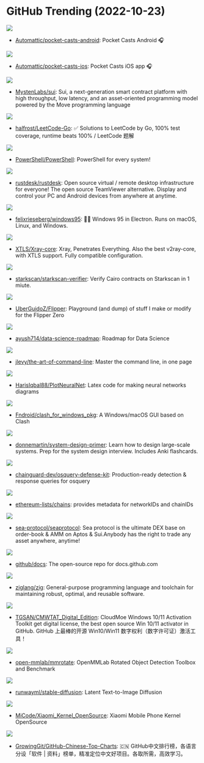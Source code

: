 # GitHub Trending (2022-10-23)

![](https://img.shields.io/badge/Kotlin-New%20229-green?style=flat-square&logo=appveyor)
- [Automattic/pocket-casts-android](https://github.com/Automattic/pocket-casts-android): Pocket Casts Android 🎧

![](https://img.shields.io/badge/Swift-New%20186-green?style=flat-square&logo=appveyor)
- [Automattic/pocket-casts-ios](https://github.com/Automattic/pocket-casts-ios): Pocket Casts iOS app 🎧

![](https://img.shields.io/badge/Rust-New%2042-green?style=flat-square&logo=appveyor)
- [MystenLabs/sui](https://github.com/MystenLabs/sui): Sui, a next-generation smart contract platform with high throughput, low latency, and an asset-oriented programming model powered by the Move programming language

![](https://img.shields.io/badge/Go-New%2085-green?style=flat-square&logo=appveyor)
- [halfrost/LeetCode-Go](https://github.com/halfrost/LeetCode-Go): ✅ Solutions to LeetCode by Go, 100% test coverage, runtime beats 100% / LeetCode 题解

![](https://img.shields.io/badge/C%23-New%2070-green?style=flat-square&logo=appveyor)
- [PowerShell/PowerShell](https://github.com/PowerShell/PowerShell): PowerShell for every system!

![](https://img.shields.io/badge/Rust-New%2089-green?style=flat-square&logo=appveyor)
- [rustdesk/rustdesk](https://github.com/rustdesk/rustdesk): Open source virtual / remote desktop infrastructure for everyone! The open source TeamViewer alternative. Display and control your PC and Android devices from anywhere at anytime.

![](https://img.shields.io/badge/TypeScript-New%20233-green?style=flat-square&logo=appveyor)
- [felixrieseberg/windows95](https://github.com/felixrieseberg/windows95): 💩🚀 Windows 95 in Electron. Runs on macOS, Linux, and Windows.

![](https://img.shields.io/badge/Go-New%2011-green?style=flat-square&logo=appveyor)
- [XTLS/Xray-core](https://github.com/XTLS/Xray-core): Xray, Penetrates Everything. Also the best v2ray-core, with XTLS support. Fully compatible configuration.

![](https://img.shields.io/badge/TypeScript-New%2052-green?style=flat-square&logo=appveyor)
- [starkscan/starkscan-verifier](https://github.com/starkscan/starkscan-verifier): Verify Cairo contracts on Starkscan in 1 miute.

![](https://img.shields.io/badge/Batchfile-New%2015-green?style=flat-square&logo=appveyor)
- [UberGuidoZ/Flipper](https://github.com/UberGuidoZ/Flipper): Playground (and dump) of stuff I make or modify for the Flipper Zero

![](https://img.shields.io/badge/none-New%2025-green?style=flat-square&logo=appveyor)
- [ayush714/data-science-roadmap](https://github.com/ayush714/data-science-roadmap): Roadmap for Data Science

![](https://img.shields.io/badge/none-New%20581-green?style=flat-square&logo=appveyor)
- [jlevy/the-art-of-command-line](https://github.com/jlevy/the-art-of-command-line): Master the command line, in one page

![](https://img.shields.io/badge/TeX-New%2067-green?style=flat-square&logo=appveyor)
- [HarisIqbal88/PlotNeuralNet](https://github.com/HarisIqbal88/PlotNeuralNet): Latex code for making neural networks diagrams

![](https://img.shields.io/badge/none-New%2060-green?style=flat-square&logo=appveyor)
- [Fndroid/clash_for_windows_pkg](https://github.com/Fndroid/clash_for_windows_pkg): A Windows/macOS GUI based on Clash

![](https://img.shields.io/badge/Python-New%2077-green?style=flat-square&logo=appveyor)
- [donnemartin/system-design-primer](https://github.com/donnemartin/system-design-primer): Learn how to design large-scale systems. Prep for the system design interview. Includes Anki flashcards.

![](https://img.shields.io/badge/Makefile-New%2076-green?style=flat-square&logo=appveyor)
- [chainguard-dev/osquery-defense-kit](https://github.com/chainguard-dev/osquery-defense-kit): Production-ready detection & response queries for osquery

![](https://img.shields.io/badge/Kotlin-New%2019-green?style=flat-square&logo=appveyor)
- [ethereum-lists/chains](https://github.com/ethereum-lists/chains): provides metadata for networkIDs and chainIDs

![](https://img.shields.io/badge/Move-New%20522-green?style=flat-square&logo=appveyor)
- [sea-protocol/seaprotocol](https://github.com/sea-protocol/seaprotocol): Sea protocol is the ultimate DEX base on order-book & AMM on Aptos & Sui.Anybody has the right to trade any asset anywhere, anytime!

![](https://img.shields.io/badge/JavaScript-New%2017-green?style=flat-square&logo=appveyor)
- [github/docs](https://github.com/github/docs): The open-source repo for docs.github.com

![](https://img.shields.io/badge/Zig-New%2015-green?style=flat-square&logo=appveyor)
- [ziglang/zig](https://github.com/ziglang/zig): General-purpose programming language and toolchain for maintaining robust, optimal, and reusable software.

![](https://img.shields.io/badge/C%23-New%2032-green?style=flat-square&logo=appveyor)
- [TGSAN/CMWTAT_Digital_Edition](https://github.com/TGSAN/CMWTAT_Digital_Edition): CloudMoe Windows 10/11 Activation Toolkit get digital license, the best open source Win 10/11 activator in GitHub. GitHub 上最棒的开源 Win10/Win11 数字权利（数字许可证）激活工具！

![](https://img.shields.io/badge/Python-New%207-green?style=flat-square&logo=appveyor)
- [open-mmlab/mmrotate](https://github.com/open-mmlab/mmrotate): OpenMMLab Rotated Object Detection Toolbox and Benchmark

![](https://img.shields.io/badge/Jupyter%20Notebook-New%20166-green?style=flat-square&logo=appveyor)
- [runwayml/stable-diffusion](https://github.com/runwayml/stable-diffusion): Latent Text-to-Image Diffusion

![](https://img.shields.io/badge/none-New%202-green?style=flat-square&logo=appveyor)
- [MiCode/Xiaomi_Kernel_OpenSource](https://github.com/MiCode/Xiaomi_Kernel_OpenSource): Xiaomi Mobile Phone Kernel OpenSource

![](https://img.shields.io/badge/Java-New%20169-green?style=flat-square&logo=appveyor)
- [GrowingGit/GitHub-Chinese-Top-Charts](https://github.com/GrowingGit/GitHub-Chinese-Top-Charts): 🇨🇳 GitHub中文排行榜，各语言分设「软件 | 资料」榜单，精准定位中文好项目。各取所需，高效学习。

